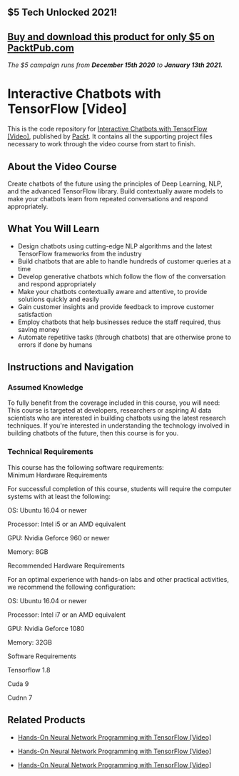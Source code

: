 ## $5 Tech Unlocked 2021!
[Buy and download this product for only $5 on PacktPub.com](https://www.packtpub.com/)
-----
*The $5 campaign         runs from __December 15th 2020__ to __January 13th 2021.__*

# Interactive Chatbots with TensorFlow [Video]
This is the code repository for [Interactive Chatbots with TensorFlow [Video]](https://www.packtpub.com/big-data-and-business-intelligence/interactive-chatbots-tensorflow-video?utm_source=github&utm_medium=repository&utm_campaign=9781789613308), published by [Packt](https://www.packtpub.com/?utm_source=github). It contains all the supporting project files necessary to work through the video course from start to finish.
## About the Video Course
Create chatbots of the future using the principles of Deep Learning, NLP, and the advanced TensorFlow library. Build contextually aware models to make your chatbots learn from repeated conversations and respond appropriately.	

<H2>What You Will Learn</H2>
<DIV class=book-info-will-learn-text>
<UL>
<LI>Design chatbots using cutting-edge NLP algorithms and the latest TensorFlow frameworks from the industry 
<LI>Build chatbots that are able to handle hundreds of customer queries at a time 
<LI>Develop generative chatbots which follow the flow of the conversation and respond appropriately 
<LI>Make your chatbots contextually aware and attentive, to provide solutions quickly and easily 
<LI>Gain customer insights and provide feedback to improve customer satisfaction 
<LI>Employ chatbots that help businesses reduce the staff required, thus saving money 
<LI>Automate repetitive tasks (through chatbots) that are otherwise prone to errors if done by humans </LI></UL></DIV>

## Instructions and Navigation
### Assumed Knowledge
To fully benefit from the coverage included in this course, you will need:<br/>
This course is targeted at developers, researchers or aspiring AI data scientists who are interested in building chatbots using the latest research techniques. If you're interested in understanding the technology involved in building chatbots of the future, then this course is for you.	
### Technical Requirements
This course has the following software requirements:<br/>
Minimum Hardware Requirements


For successful completion of this course, students will require the computer systems with at least the following:




OS: Ubuntu 16.04 or newer



Processor: Intel i5 or an AMD equivalent



GPU: Nvidia Geforce 960 or newer



Memory: 8GB





Recommended Hardware Requirements


For an optimal experience with hands-on labs and other practical activities, we recommend the following configuration:



OS: Ubuntu 16.04 or newer



Processor: Intel i7 or an AMD equivalent



GPU: Nvidia Geforce 1080



Memory: 32GB




Software Requirements



Tensorflow 1.8



Cuda 9



Cudnn 7

## Related Products
* [Hands-On Neural Network Programming with TensorFlow [Video]](https://www.packtpub.com/application-development/hands-neural-network-programming-tensorflow-video?utm_source=github&utm_medium=repository&utm_campaign=9781789534900)

* [Hands-On Neural Network Programming with TensorFlow [Video]](https://www.packtpub.com/application-development/hands-neural-network-programming-tensorflow-video?utm_source=github&utm_medium=repository&utm_campaign=9781789534900)

* [Hands-On Neural Network Programming with TensorFlow [Video]](https://www.packtpub.com/application-development/hands-neural-network-programming-tensorflow-video?utm_source=github&utm_medium=repository&utm_campaign=9781789534900)

